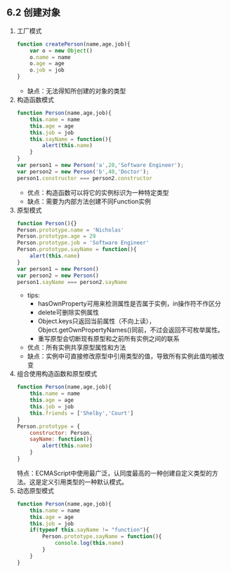 ## 6.2 创建对象
1. 工厂模式
    ```javascript
    function createPerson(name,age,job){
        var o = new Object()
        o.name = name
        o.age = age
        o.job = job
    }
    ```
    - 缺点：无法得知所创建的对象的类型
2. 构造函数模式
    ```javascript
    function Person(name,age,job){
        this.name = name
        this.age = age
        this.job = job
        this.sayName = function(){
            alert(this.name)
        }
    }
    var person1 = new Person('a',20,'Software Engineer');
    var person2 = new Person('b',40,'Doctor');
    person1.constructor === person2.constructor
    ```
    - 优点：构造函数可以将它的实例标识为一种特定类型
    - 缺点：需要为内部方法创建不同Function实例
3. 原型模式
    ```javascript
    function Person(){}
    Person.prototype.name = 'Nicholas'
    Person.prototype.age = 29
    Person.prototype.job = 'Software Engineer'
    Person.prototype.sayName = function(){
        alert(this.name)
    }
    var person1 = new Person()
    var person2 = new Person()
    person1.sayName === person2.sayName
    ```
    - tips: 
        - hasOwnProperty可用来检测属性是否属于实例，in操作符不作区分
        - delete可删除实例属性
        - Object.keys只返回当前属性（不向上读），Object.getOwnPropertyNames()同前，不过会返回不可枚举属性。
        - 重写原型会切断现有原型和之前所有实例之间的联系
    - 优点：所有实例共享原型属性和方法
    - 缺点：实例中可直接修改原型中引用类型的值，导致所有实例此值均被改变
4. 组合使用构造函数和原型模式
    ```javascript
    function Person(name,age,job){
        this.name = name
        this.age = age
        this.job = job
        this.friends = ['Shelby','Court']
    }
    Person.prototype = {
        constructor: Person,
        sayName: function(){
            alert(this.name)
        }
    }
    ```
    特点：ECMAScript中使用最广泛，认同度最高的一种创建自定义类型的方法。这是定义引用类型的一种默认模式。
5. 动态原型模式
    ```javascript
    function Person(name,age,job){
        this.name = name
        this.age = age
        this.job = job
        if(typeof this.sayName != "function"){
            Person.prototype.sayName = function(){
                console.log(this.name)
            }
        }
    }
    